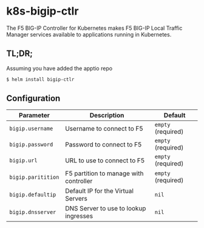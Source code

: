 # k8s-bigip-ctlr

The F5 BIG-IP Controller for Kubernetes makes F5 BIG-IP Local Traffic Manager services available to applications running in Kubernetes.

## TL;DR;

Assuming you have added the apptio repo

```bash
$ helm install bigip-ctlr
```

## Configuration

|         Parameter                   |             Description                    |                         Default                          |
|----------------------------         |-------------------------------------       |----------------------------------------------------------|
| `bigip.username`                    | Username to connect to F5                  | `empty` (required)                                       |
| `bigip.password`                    | Password to connect to F5                  | `empty` (required)                                       |
| `bigip.url`                         | URL to use to connect to F5                | `empty` (required)                                       |
| `bigip.paritition`                  | F5 partition to manage with controller     | `empty` (required)                                       |
| `bigip.defaultip`                   | Default IP for the Virtual Servers         | `nil`                                                    |
| `bigip.dnsserver`                   | DNS Server to use to lookup ingresses      | `nil`                                                    |

